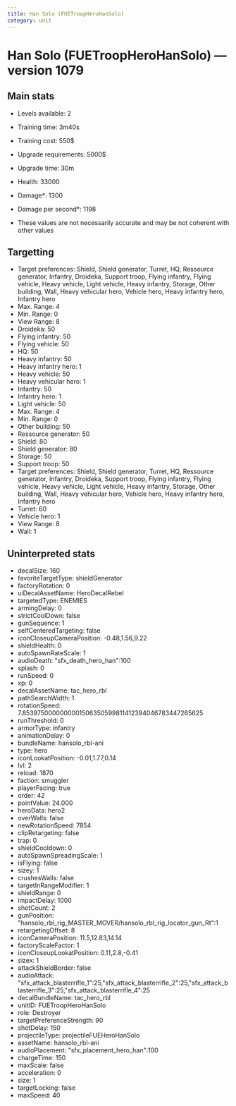 ```yaml
---
title: Han Solo (FUETroopHeroHanSolo)
category: unit
---
```


# Han Solo (FUETroopHeroHanSolo) — version 1079

## Main stats

  * Levels available: 2
  * Training time: 3m40s
  * Training cost: 550$
  * Upgrade requirements: 5000$
  * Upgrade time: 30m
  * Health: 33000
  * Damage*: 1300
  * Damage per second*: 1198

* These values are not necessarily accurate and may be not coherent with other values

## Targetting

  * Target preferences: Shield, Shield generator, Turret, HQ, Ressource generator, Infantry, Droideka, Support troop, Flying infantry, Flying vehicle, Heavy vehicle, Light vehicle, Heavy infantry, Storage, Other building, Wall, Heavy vehicular hero, Vehicle hero, Heavy infantry hero, Infantry hero
  * Max. Range: 4
  * Min. Range: 0
  * View Range: 8
  * Droideka: 50
  * Flying infantry: 50
  * Flying vehicle: 50
  * HQ: 50
  * Heavy infantry: 50
  * Heavy infantry hero: 1
  * Heavy vehicle: 50
  * Heavy vehicular hero: 1
  * Infantry: 50
  * Infantry hero: 1
  * Light vehicle: 50
  * Max. Range: 4
  * Min. Range: 0
  * Other building: 50
  * Ressource generator: 50
  * Shield: 80
  * Shield generator: 80
  * Storage: 50
  * Support troop: 50
  * Target preferences: Shield, Shield generator, Turret, HQ, Ressource generator, Infantry, Droideka, Support troop, Flying infantry, Flying vehicle, Heavy vehicle, Light vehicle, Heavy infantry, Storage, Other building, Wall, Heavy vehicular hero, Vehicle hero, Heavy infantry hero, Infantry hero
  * Turret: 60
  * Vehicle hero: 1
  * View Range: 8
  * Wall: 1

## Uninterpreted stats

  * decalSize: 160
  * favoriteTargetType: shieldGenerator
  * factoryRotation: 0
  * uiDecalAssetName: HeroDecalRebel
  * targetedType: ENEMIES
  * armingDelay: 0
  * strictCoolDown: false
  * gunSequence: 1
  * selfCenteredTargeting: false
  * iconCloseupCameraPosition: -0.48,1.56,9.22
  * shieldHealth: 0
  * autoSpawnRateScale: 1
  * audioDeath: "sfx_death_hero_han":100
  * splash: 0
  * runSpeed: 0
  * xp: 0
  * decalAssetName: tac_hero_rbl
  * pathSearchWidth: 1
  * rotationSpeed: 7.8539750000000001506350599811412394046783447265625
  * runThreshold: 0
  * armorType: infantry
  * animationDelay: 0
  * bundleName: hansolo_rbl-ani
  * type: hero
  * iconLookatPosition: -0.01,1.77,0.14
  * lvl: 2
  * reload: 1870
  * faction: smuggler
  * playerFacing: true
  * order: 42
  * pointValue: 24.000
  * heroData: hero2
  * overWalls: false
  * newRotationSpeed: 7854
  * clipRetargeting: false
  * trap: 0
  * shieldCooldown: 0
  * autoSpawnSpreadingScale: 1
  * isFlying: false
  * sizey: 1
  * crushesWalls: false
  * targetInRangeModifier: 1
  * shieldRange: 0
  * impactDelay: 1000
  * shotCount: 2
  * gunPosition: "hansolo_rbl_rig_MASTER_MOVER/hansolo_rbl_rig_locator_gun_Rt":1
  * retargetingOffset: 8
  * iconCameraPosition: 11.5,12.83,14.14
  * factoryScaleFactor: 1
  * iconCloseupLookatPosition: 0.11,2.8,-0.41
  * sizex: 1
  * attackShieldBorder: false
  * audioAttack: "sfx_attack_blasterrifle_1":25,"sfx_attack_blasterrifle_2":25,"sfx_attack_blasterrifle_3":25,"sfx_attack_blasterrifle_4":25
  * decalBundleName: tac_hero_rbl
  * unitID: FUETroopHeroHanSolo
  * role: Destroyer
  * targetPreferenceStrength: 90
  * shotDelay: 150
  * projectileType: projectileFUEHeroHanSolo
  * assetName: hansolo_rbl-ani
  * audioPlacement: "sfx_placement_hero_han":100
  * chargeTime: 150
  * maxScale: false
  * acceleration: 0
  * size: 1
  * targetLocking: false
  * maxSpeed: 40


